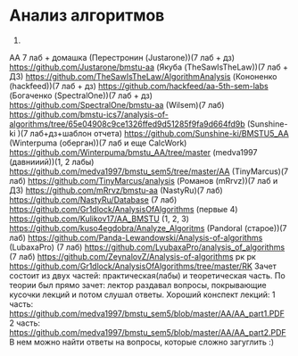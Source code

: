 # Анализ алгоритмов

1. 


АА 7 лаб + домашка
(Перестронин (Justarone))(7 лаб + дз) https://github.com/Justarone/bmstu-aa
(Якуба (TheSawIsTheLaw))(7 лаб + ДЗ) https://github.com/TheSawIsTheLaw/AlgorithmAnalysis
(Кононенко (hackfeed))(7 лаб + дз) https://github.com/hackfeed/aa-5th-sem-labs
(Богаченко (SpectralOne))(7 лаб + дз) https://github.com/SpectralOne/bmstu-aa
(Wilsem)(7 лаб) https://github.com/bmstu-ics7/analysis-of-algorithms/tree/65e04908c9ce1326ffed9d51285f9fa9d664fd9b
(Sunshine-ki )(7 лаб+дз+шаблон отчета) https://github.com/Sunshine-ki/BMSTU5_AA
(Winterpuma (оберган))(7 лаб и еще CalcWork) https://github.com/Winterpuma/bmstu_AA/tree/master
(medva1997 (давнииий))(1, 2 лабы) https://github.com/medva1997/bmstu_sem5/tree/master/AA
(TinyMarcus)(7 лаб) https://github.com/TinyMarcus/analysis
(Романов (mRrvz))(7 лаб и ДЗ) https://github.com/mRrvz/bmstu-aa
(NastyRu)(7 лаб) https://github.com/NastyRu/Database
(7 лаб) https://github.com/Gr1dlock/AnalysisOfAlgorithms
(первые 4) https://github.com/Kulikov17/AA_BMSTU
(1, 2, 3) https://github.com/kuso4egdobra/Analyze_Algoritms
(Pandoral (старое))(7 лаб) https://github.com/Panda-Lewandowski/Analysis-of-algorithms
(LubaxaPro) (7 лаб) https://github.com/LyubaxaPro/analysis_of_algorithms
(7 лаб) https://github.com/ZeynalovZ/Analysis-of-algorithms
рк
рк https://github.com/Gr1dlock/AnalysisOfAlgorithms/tree/master/RK
Зачет состоит из двух частей: практическая(лабы) и теоретическая часть.
По теории был прямо зачет: лектор раздавал вопросы, покрывающие кусочки лекций и потом слушал ответы.
Хороший конспект лекций:
1 часть: https://github.com/medva1997/bmstu_sem5/blob/master/AA/AA_part1.PDF
2 часть: https://github.com/medva1997/bmstu_sem5/blob/master/AA/AA_part2.PDF
В нем можно найти ответы на вопросы, которые сложно загуглить :)

